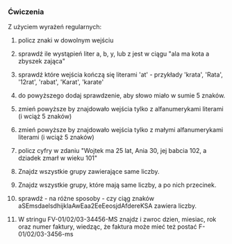 ### Ćwiczenia

Z użyciem wyrażeń regularnych:

1. policz znaki w dowolnym wejściu
2. sprawdź ile wystąpień liter a, b, y, lub z jest w ciągu "ala ma kota a zbyszek zająca"
3. sprawdź które wejścia kończą się literami 'at' - przykłady 'krata', 'Rata', '12rat', 'rabat', 'Karat', 'karate'
4. do powyższego dodaj sprawdzenie, aby słowo miało w sumie 5 znaków.
5. zmień powyższe by znajdowało wejścia tylko z alfanumerykami literami (i wciąż 5 znaków)


6. zmień powyższe by znajdowało wejścia tylko z małymi alfanumerykami literami (i wciąż 5 znaków)
7. policz cyfry w zdaniu "Wojtek ma 25 lat, Ania 30, jej babcia 102, a dziadek zmarł w wieku 101"
8. Znajdz wszystkie grupy zawierające same liczby.
9. Znajdz wszystkie grupy, które mają same liczby, a po nich przecinek.
10. sprawdź - na różne sposoby - czy ciąg znaków aSEmsdaelsdhijklaAwEaa2EeEeosjdAfdereKSA zawiera liczby.
11. W stringu FV-01/02/03-34456-MS znajdz i zwroc dzien, miesiac, rok oraz numer faktury, wiedząc,
    że faktura może mieć też postać F-01/02/03-3456-ms

